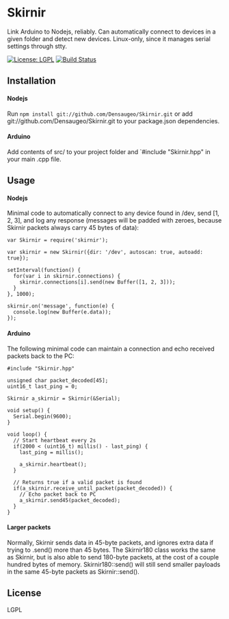 # Skirnir

Link Arduino to Nodejs, reliably. Can automatically connect to devices in a given folder and detect new devices. Linux-only, since it manages serial settings through stty.

[![License: LGPL](https://img.shields.io/badge/license-LGPL-blue.svg)](http://www.gnu.org/licenses/lgpl-3.0.en.html)
[![Build Status](https://travis-ci.org/Densaugeo/Skirnir.svg?branch=master)](https://travis-ci.org/Densaugeo/Skirnir)

## Installation

#### Nodejs

Run `npm install git://github.com/Densaugeo/Skirnir.git` or add git://github.com/Densaugeo/Skirnir.git to your package.json dependencies.

#### Arduino

Add contents of src/ to your project folder and `#include "Skirnir.hpp" in your main .cpp file.

## Usage

#### Nodejs

Minimal code to automatically connect to any device found in /dev, send [1, 2, 3], and log any response (messages will be padded with zeroes, because Skirnir packets always carry 45 bytes of data):

~~~
var Skirnir = require('skirnir');

var skirnir = new Skirnir({dir: '/dev', autoscan: true, autoadd: true});

setInterval(function() {
  for(var i in skirnir.connections) {
    skirnir.connections[i].send(new Buffer([1, 2, 3]));
  }
}, 1000);

skirnir.on('message', function(e) {
  console.log(new Buffer(e.data));
});
~~~

#### Arduino

The following minimal code can maintain a connection and echo received packets back to the PC:

~~~
#include "Skirnir.hpp"

unsigned char packet_decoded[45];
uint16_t last_ping = 0;

Skirnir a_skirnir = Skirnir(&Serial);

void setup() {
  Serial.begin(9600);
}

void loop() {
  // Start heartbeat every 2s
  if(2000 < (uint16_t) millis() - last_ping) {
    last_ping = millis();

    a_skirnir.heartbeat();
  }
  
  // Returns true if a valid packet is found
  if(a_skirnir.receive_until_packet(packet_decoded)) {
    // Echo packet back to PC
    a_skirnir.send45(packet_decoded);
  }
}
~~~

#### Larger packets

Normally, Skirnir sends data in 45-byte packets, and ignores extra data if trying to .send() more than 45 bytes. The Skirnir180 class works the same as Skirnir, but is also able to send 180-byte packets, at the cost of a couple hundred bytes of memory. Skirnir180::send() will still send smaller payloads in the same 45-byte packets as Skirnir::send().

## License

LGPL
